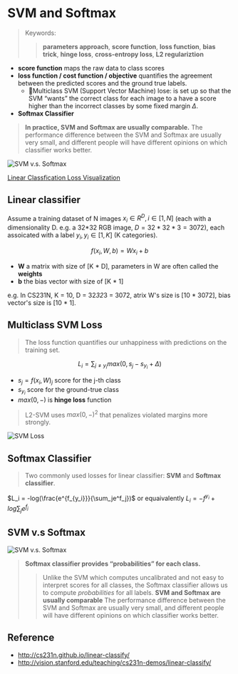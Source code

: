 # SVM and Softmax

> Keywords:
>> **parameters approach**, **score function**, **loss function**, **bias trick**, **hinge loss**, **cross-entropy loss**, **L2 regulariztion**

* **score function** maps the raw data to class scores
* **loss function / cost function / objective** quantifies the agreement between the predicted scores and the ground true labels.
  * Multiclass SVM (Support Vector Machine) lose: is set up so that the SVM “wants” the correct class for each image to a have a score higher than the incorrect classes by some fixed margin $\Delta$.
* **Softmax Classifier**

> **In practice, SVM and Softmax are usually comparable.** The performance difference between the SVM and Softmax are usually very small, and different people will have different opinions on which classifier works better.

![SVM v.s. Softmax](http://cs231n.github.io/assets/svmvssoftmax.png)

[Linear Classfication Loss Visualization](http://vision.stanford.edu/teaching/cs231n-demos/linear-classify/)

## Linear classifier

Assume a training dataset of N images $x_i \in R^D, i \in [1,N]$ (each with a dimensionality D. e.g. a 32*32 RGB image, $D = 32*32*3 = 3072$), each assoicated with a label $y_i, y_i \in [1,K]$ (K categories).

$$f(x_i, W, b) = Wx_i + b$$

* **W** a matrix with size of [K * D], parameters in W are often called the **weights**
* **b** the bias vector with size of [K * 1]

e.g. In CS231N, K = 10, D = 32*32*3 = 3072, atrix W's size is [10 \* 3072], bias vector's size is [10 \* 1].

## Multiclass SVM Loss

> The loss function quantifies our unhappiness with predictions on the training set.

$$ L_i = \sum_{j{\neq}y_i}max(0, s_j - s_{y_i} + \Delta)$$

* $s_j = f(x_i, W)_j$ score for the j-th class
* $s_{y_i}$ score for the ground-true class
* $max(0,-)$ is **hinge loss** function

> L2-SVM uses $max(0, -)^2$ that penalizes violated margins more strongly.

![SVM Loss](http://cs231n.github.io/assets/margin.jpg)

## Softmax Classifier

> Two commonly used losses for linear classifier: **SVM** and **Softmax classifier**.

$L_i = -log(\frac{e^{f_{y_i}}}{\sum_je^f_j})$ or equaivalently $L_i = -f^{y_i} + log\sum_je^{f_j}$

## SVM v.s Softmax

![SVM v.s. Softmax](http://cs231n.github.io/assets/svmvssoftmax.png)

> **Softmax classifier provides “probabilities” for each class.**
>> Unlike the SVM which computes uncalibrated and not easy to interpret scores for all classes, the Softmax classifier allows us to compute *probabilities* for all labels.
> **SVM and Softmax are usually comparable**
>> The performance difference between the SVM and Softmax are usually very small, and different people will have different opinions on which classifier works better.

## Reference
* http://cs231n.github.io/linear-classify/
* http://vision.stanford.edu/teaching/cs231n-demos/linear-classify/
